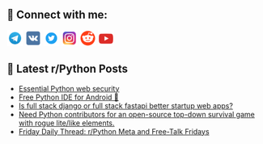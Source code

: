 ## 🔎 Connect with me:
[<img src="https://github.com/bullbesh/bullbesh/blob/main/images/Telegram.png" width="32" height="32" />](https://t.me/bullbesh)
[<img src="https://github.com/bullbesh/bullbesh/blob/main/images/VK.png" width="32" height="32" />](https://vk.com/bullbesh)
[<img src="https://github.com/bullbesh/bullbesh/blob/main/images/Twitter.png" width="32" height="32" />](https://twitter.com/bullbesh1)
[<img src="https://github.com/bullbesh/bullbesh/blob/main/images/Instagram.png" width="32" height="32" />](https://www.instagram.com/bullbesh)
[<img src="https://github.com/bullbesh/bullbesh/blob/main/images/Reddit.png" width="32" height="32" />](https://www.reddit.com/user/bullbesh)
[<img src="https://github.com/bullbesh/bullbesh/blob/main/images/YouTube.png" width="32" height="32" />](https://www.youtube.com/channel/UCtfjRs6uzgq5mfm8S06WTcg)

## 📕 Latest r/Python Posts
<!-- BLOG-POST-LIST:START -->
- [Essential Python web security](https://www.reddit.com/r/Python/comments/1hdd76m/essential_python_web_security/)
- [Free Python IDE for Android 🤩](https://www.reddit.com/r/Python/comments/1hd69vj/free_python_ide_for_android/)
- [Is full stack django or full stack fastapi better startup web apps?](https://www.reddit.com/r/Python/comments/1hd3vvm/is_full_stack_django_or_full_stack_fastapi_better/)
- [Need Python contributors for an open-source top-down survival game with rogue lite/like elements.](https://www.reddit.com/r/Python/comments/1hd3pnu/need_python_contributors_for_an_opensource/)
- [Friday Daily Thread: r/Python Meta and Free-Talk Fridays](https://www.reddit.com/r/Python/comments/1hcz7n3/friday_daily_thread_rpython_meta_and_freetalk/)
<!-- BLOG-POST-LIST:END -->
